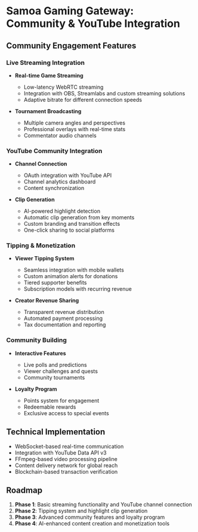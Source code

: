 # Samoa Gaming Gateway: Community & YouTube Integration

## Community Engagement Features

### Live Streaming Integration

- **Real-time Game Streaming**
  - Low-latency WebRTC streaming
  - Integration with OBS, Streamlabs and custom streaming solutions
  - Adaptive bitrate for different connection speeds

- **Tournament Broadcasting**
  - Multiple camera angles and perspectives
  - Professional overlays with real-time stats
  - Commentator audio channels

### YouTube Community Integration

- **Channel Connection**
  - OAuth integration with YouTube API
  - Channel analytics dashboard
  - Content synchronization

- **Clip Generation**
  - AI-powered highlight detection
  - Automatic clip generation from key moments
  - Custom branding and transition effects
  - One-click sharing to social platforms

### Tipping & Monetization

- **Viewer Tipping System**
  - Seamless integration with mobile wallets
  - Custom animation alerts for donations
  - Tiered supporter benefits
  - Subscription models with recurring revenue

- **Creator Revenue Sharing**
  - Transparent revenue distribution
  - Automated payment processing
  - Tax documentation and reporting

### Community Building

- **Interactive Features**
  - Live polls and predictions
  - Viewer challenges and quests
  - Community tournaments

- **Loyalty Program**
  - Points system for engagement
  - Redeemable rewards
  - Exclusive access to special events

## Technical Implementation

- WebSocket-based real-time communication
- Integration with YouTube Data API v3
- FFmpeg-based video processing pipeline
- Content delivery network for global reach
- Blockchain-based transaction verification

## Roadmap

1. **Phase 1**: Basic streaming functionality and YouTube channel connection
2. **Phase 2**: Tipping system and highlight clip generation
3. **Phase 3**: Advanced community features and loyalty program
4. **Phase 4**: AI-enhanced content creation and monetization tools